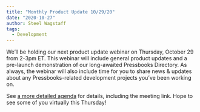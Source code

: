 ```yaml
---
title: "Monthly Product Update 10/29/20"
date: "2020-10-27"
author: Steel Wagstaff
tags: 
  - Development
---
```


We’ll be holding our next product update webinar on Thursday, October 29 from 2-3pm ET. This webinar will include general product updates and a pre-launch demonstration of our long-awaited Pressbooks Directory. As always, the webinar will also include time for you to share news & updates about any Pressbooks-related development projects you’ve been working on.

See [a more detailed agenda](https://docs.google.com/document/d/1BcvX0V-iDi6fJO_W8pHVOL_lec_9OTXujAfw6tFpZlQ/edit) for details, including the meeting link. Hope to see some of you virtually this Thursday!

